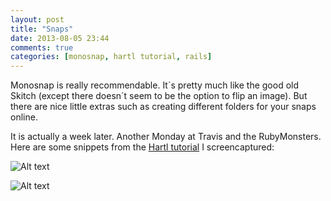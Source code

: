 ```yaml
---
layout: post
title: "Snaps"
date: 2013-08-05 23:44
comments: true
categories: [monosnap, hartl tutorial, rails] 
---
```


Monosnap is really recommendable. It´s pretty much like the good old Skitch (except there doesn´t seem to be the option to flip an image). But there are nice little extras such as creating different folders for your snaps online.

It is actually a week later. Another Monday at Travis and the RubyMonsters.
Here are some snippets from the [Hartl tutorial](http://ruby.railstutorial.org/ruby-on-rails-tutorial-book?version=4.0#sec-install_rails) I screencaptured: 


![Alt text](https://monosnap.com/image/fmcwjr4PE4iddWq0I9pcH1ZR4.png)

![Alt text](https://monosnap.com/image/e5IhwMwrrRUn4jYoMST7DLXXJ.png)
